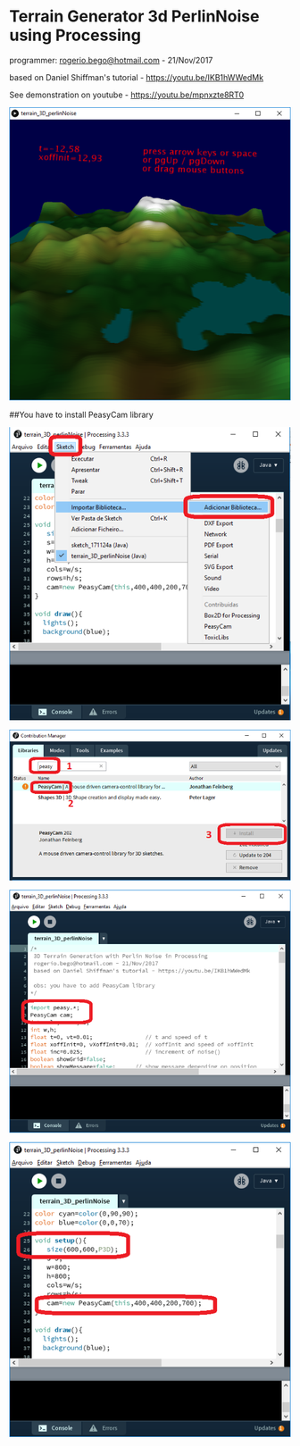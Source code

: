 # Terrain Generator 3d PerlinNoise using Processing

 programmer: rogerio.bego@hotmail.com - 21/Nov/2017
 
 based on Daniel Shiffman's tutorial - https://youtu.be/IKB1hWWedMk
 
 See demonstration on youtube - https://youtu.be/mpnxzte8RT0

![5 - ](./img/terrain_3d_perlinNoise_04.png)

##You have to install PeasyCam library

![1 - ](./img/terrain_3d_perlinNoise_00.png)

![2 - ](./img/terrain_3d_perlinNoise_01.png)

![3 - ](./img/terrain_3d_perlinNoise_02.png)

![4 - ](./img/terrain_3d_perlinNoise_03.png)



 
 
 
